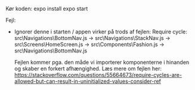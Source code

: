 Kør koden: expo install
           expo start

Fejl:
- Ignorer denne i starten / appen virker på trods af fejlen:
  Require cycle: src\Navigations\BottomNav.js -> src\Navigations\StackNav.js -> src\Screens\HomeScreen.js -> src\Components\Fashion.js ->   src\Navigations\BottomNav.js

  Fejlen kommer pga. den måde vi importerer komponenterne i hinanden og skaber en forkert afhængighed.
  Læs mere om fejlen her: https://stackoverflow.com/questions/55664673/require-cycles-are-allowed-but-can-result-in-uninitialized-values-consider-ref 


